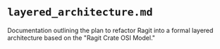 # `layered_architecture.md`

Documentation outlining the plan to refactor Ragit into a formal layered architecture based on the "Ragit Crate OSI Model."